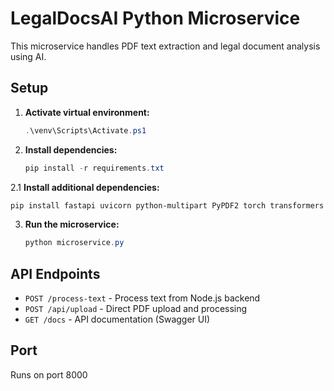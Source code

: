 # LegalDocsAI Python Microservice

This microservice handles PDF text extraction and legal document analysis using AI.

## Setup

1. **Activate virtual environment:**
   ```powershell
   .\venv\Scripts\Activate.ps1
   ```

2. **Install dependencies:**
   ```powershell
   pip install -r requirements.txt
   ```
2.1  **Install additional dependencies:**
   ```powershell
  pip install fastapi uvicorn python-multipart PyPDF2 torch transformers huggingface-hub numpy faiss-cpu pydantic
   ```

   


3. **Run the microservice:**
   ```powershell
   python microservice.py
   ```

## API Endpoints

- `POST /process-text` - Process text from Node.js backend
- `POST /api/upload` - Direct PDF upload and processing
- `GET /docs` - API documentation (Swagger UI)

## Port
Runs on port 8000
